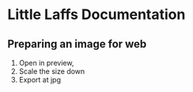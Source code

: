 # Little Laffs Documentation

## Preparing an image for web
1. Open in preview,
2. Scale the size down
3. Export at jpg
